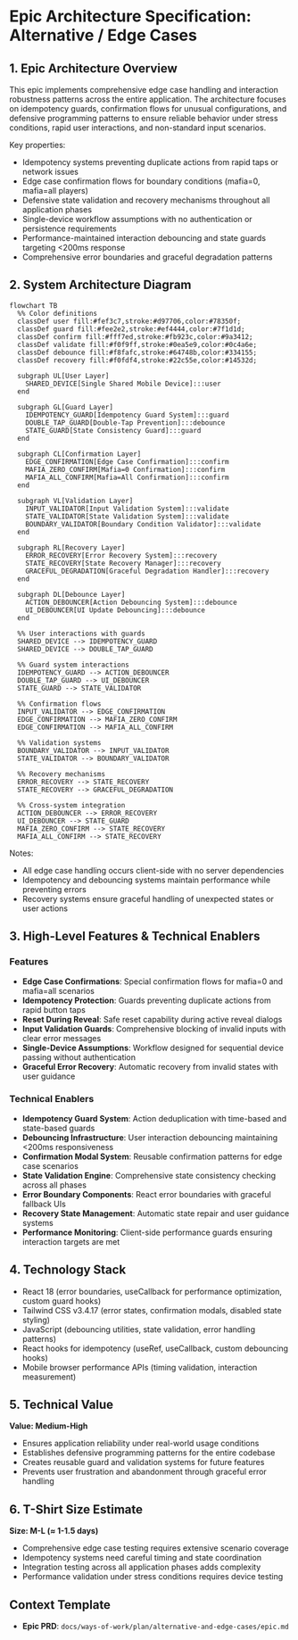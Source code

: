 # Epic Architecture Specification: Alternative / Edge Cases

## 1. Epic Architecture Overview

This epic implements comprehensive edge case handling and interaction robustness patterns across the entire application. The architecture focuses on idempotency guards, confirmation flows for unusual configurations, and defensive programming patterns to ensure reliable behavior under stress conditions, rapid user interactions, and non-standard input scenarios.

Key properties:
- Idempotency systems preventing duplicate actions from rapid taps or network issues
- Edge case confirmation flows for boundary conditions (mafia=0, mafia=all players)
- Defensive state validation and recovery mechanisms throughout all application phases
- Single-device workflow assumptions with no authentication or persistence requirements
- Performance-maintained interaction debouncing and state guards targeting <200ms response
- Comprehensive error boundaries and graceful degradation patterns

## 2. System Architecture Diagram

```mermaid
flowchart TB
  %% Color definitions
  classDef user fill:#fef3c7,stroke:#d97706,color:#78350f;
  classDef guard fill:#fee2e2,stroke:#ef4444,color:#7f1d1d;
  classDef confirm fill:#fff7ed,stroke:#fb923c,color:#9a3412;
  classDef validate fill:#f0f9ff,stroke:#0ea5e9,color:#0c4a6e;
  classDef debounce fill:#f8fafc,stroke:#64748b,color:#334155;
  classDef recovery fill:#f0fdf4,stroke:#22c55e,color:#14532d;

  subgraph UL[User Layer]
    SHARED_DEVICE[Single Shared Mobile Device]:::user
  end

  subgraph GL[Guard Layer]
    IDEMPOTENCY_GUARD[Idempotency Guard System]:::guard
    DOUBLE_TAP_GUARD[Double-Tap Prevention]:::debounce
    STATE_GUARD[State Consistency Guard]:::guard
  end

  subgraph CL[Confirmation Layer]
    EDGE_CONFIRMATION[Edge Case Confirmation]:::confirm
    MAFIA_ZERO_CONFIRM[Mafia=0 Confirmation]:::confirm
    MAFIA_ALL_CONFIRM[Mafia=All Confirmation]:::confirm
  end

  subgraph VL[Validation Layer]
    INPUT_VALIDATOR[Input Validation System]:::validate
    STATE_VALIDATOR[State Validation System]:::validate
    BOUNDARY_VALIDATOR[Boundary Condition Validator]:::validate
  end

  subgraph RL[Recovery Layer]
    ERROR_RECOVERY[Error Recovery System]:::recovery
    STATE_RECOVERY[State Recovery Manager]:::recovery
    GRACEFUL_DEGRADATION[Graceful Degradation Handler]:::recovery
  end

  subgraph DL[Debounce Layer]
    ACTION_DEBOUNCER[Action Debouncing System]:::debounce
    UI_DEBOUNCER[UI Update Debouncing]:::debounce
  end

  %% User interactions with guards
  SHARED_DEVICE --> IDEMPOTENCY_GUARD
  SHARED_DEVICE --> DOUBLE_TAP_GUARD

  %% Guard system interactions
  IDEMPOTENCY_GUARD --> ACTION_DEBOUNCER
  DOUBLE_TAP_GUARD --> UI_DEBOUNCER
  STATE_GUARD --> STATE_VALIDATOR

  %% Confirmation flows
  INPUT_VALIDATOR --> EDGE_CONFIRMATION
  EDGE_CONFIRMATION --> MAFIA_ZERO_CONFIRM
  EDGE_CONFIRMATION --> MAFIA_ALL_CONFIRM

  %% Validation systems
  BOUNDARY_VALIDATOR --> INPUT_VALIDATOR
  STATE_VALIDATOR --> BOUNDARY_VALIDATOR

  %% Recovery mechanisms
  ERROR_RECOVERY --> STATE_RECOVERY
  STATE_RECOVERY --> GRACEFUL_DEGRADATION

  %% Cross-system integration
  ACTION_DEBOUNCER --> ERROR_RECOVERY
  UI_DEBOUNCER --> STATE_GUARD
  MAFIA_ZERO_CONFIRM --> STATE_RECOVERY
  MAFIA_ALL_CONFIRM --> STATE_RECOVERY
```

Notes:
- All edge case handling occurs client-side with no server dependencies
- Idempotency and debouncing systems maintain performance while preventing errors
- Recovery systems ensure graceful handling of unexpected states or user actions

## 3. High-Level Features & Technical Enablers

### Features
- **Edge Case Confirmations**: Special confirmation flows for mafia=0 and mafia=all scenarios
- **Idempotency Protection**: Guards preventing duplicate actions from rapid button taps
- **Reset During Reveal**: Safe reset capability during active reveal dialogs
- **Input Validation Guards**: Comprehensive blocking of invalid inputs with clear error messages
- **Single-Device Assumptions**: Workflow designed for sequential device passing without authentication
- **Graceful Error Recovery**: Automatic recovery from invalid states with user guidance

### Technical Enablers
- **Idempotency Guard System**: Action deduplication with time-based and state-based guards
- **Debouncing Infrastructure**: User interaction debouncing maintaining <200ms responsiveness
- **Confirmation Modal System**: Reusable confirmation patterns for edge case scenarios
- **State Validation Engine**: Comprehensive state consistency checking across all phases
- **Error Boundary Components**: React error boundaries with graceful fallback UIs
- **Recovery State Management**: Automatic state repair and user guidance systems
- **Performance Monitoring**: Client-side performance guards ensuring interaction targets are met

## 4. Technology Stack
- React 18 (error boundaries, useCallback for performance optimization, custom guard hooks)
- Tailwind CSS v3.4.17 (error states, confirmation modals, disabled state styling)
- JavaScript (debouncing utilities, state validation, error handling patterns)
- React hooks for idempotency (useRef, useCallback, custom debouncing hooks)
- Mobile browser performance APIs (timing validation, interaction measurement)

## 5. Technical Value
**Value: Medium-High**
- Ensures application reliability under real-world usage conditions
- Establishes defensive programming patterns for the entire codebase
- Creates reusable guard and validation systems for future features
- Prevents user frustration and abandonment through graceful error handling

## 6. T-Shirt Size Estimate
**Size: M-L (≈ 1-1.5 days)**
- Comprehensive edge case testing requires extensive scenario coverage
- Idempotency systems need careful timing and state coordination
- Integration testing across all application phases adds complexity
- Performance validation under stress conditions requires device testing

## Context Template
- **Epic PRD**: `docs/ways-of-work/plan/alternative-and-edge-cases/epic.md`